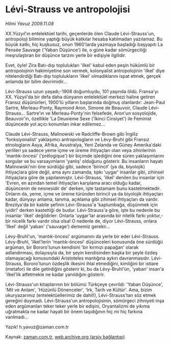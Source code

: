 # Lévi-Strauss ve antropolojisi

*Hilmi Yavuz 2009.11.08*

<tr><td class="metin" colspan="2" style="padding-top: 20px; padding-left: 5px; ">XX.Yüzyıl'ın entelektüel tarihi, geçenlerde ölen Claude Lévi-Strauss'un, antropoloji bilimine yaptığı büyük katkılar hesaba katılmadan yazılamaz. Bu büyük katkı, hiç kuşkusuz, onun 1960'larda yazmaya başladığı başyapıtı La Pensée Sauvage ('Yaban Düşünce') ile, o güne kadar sömürgeciliği meşrulaştıran bir düşünce tarzını yerle bir edişiyle ilgilidir.</td></tr><tr><td class="metin" colspan="2" style="padding-top: 20px; padding-left: 5px; "><p>Evet, öyle! Zira Batı-dışı toplulukları 'ilkel' kabul eden peşin hükümlü bir antropolojinin hakimiyetine son vermek, kolonyalist antropolojinin 'ilkel' diye nitelendirdiği Batı-dışı toplulukların 'ilkel' olmadıklarını ispat etmek, gerçek anlamda bir bilim devrimidir...
<p>Lévi-Strauss uzun yaşadı;-1908 doğumluydu, 101 yaşında öldü. Fransa'yı XX. Yüzyıl'da bir defa daha dünyanın entelektüel merkezi haline getiren Fransız düşünürleri, 1900'lü yılların başlarında doğmuş olanlardır: Jean-Paul Sartre, Merleau-Ponty, Raymond Aron, Simone de Beauvoir, Claude Lévi-Strauss... Sartre'ın ve Merleau-Ponty'nin felsefede, Aron'un sosyolojide, Beauvoir'in, özellikle 'La Deuxieme Sexe ('İkinci Cinsiyet') ile Feminist düşüncede yol açıcı konumları inkar edilemez...
<p>Claude Lévi-Strauss, Malinowski ve Radcliffe-Brown gibi İngiliz 'fonksiyonalist' yaklaşımcı antropologların ve Lévy-Bruhl gibi Fransız etnologların Asya, Afrika, Avustralya, Yeni Zelanda ve Güney Amerika'daki yerlileri ya sadece yeme içme ve üreme ihtiyaçları olan veya zihinlerinin 'mantık-öncesi' ('prélogique') bir biçimde işlediğini öne süren yaklaşımlarını sorgular ve bu varsayımların 'yanlış' olduğunu gösterir. Bu insanların hayatı Malinowski'nin öne sürdüğü gibi, sadece 'birincil' (ya da, biyolojik) ihtiyaçlara göre değil, ama aynı zamanda, tıpkı 'uygar' insanlar gibi, zihinsel ihtiyaçlara göre de yapılanmıştır. Lévi-Strauss, 'ilkel' denilen bu insanlar için 'Evren, en azından temel ihtiyaçları karşılama aracı olduğu kadar, düşüncenin de nesnesidir de' derken, işte tastamam bunu kastetmektedir. Onların da, yeme, içme ve üreme türünden birincil ya da biyolojik ihtiyaçları kadar, dünyayı anlama, tanıma, açıklama gibi zihinsel ihtiyaçları da vardır. Brezilya'da bir kabile şefinin Lévi-Strauss'a 'kaplumbağa, düşünmek için iyidir!' derken kastettiği de budur. Lévi-Strauss'a göre, işte bu nedenle bu insanlar 'ilkel' değildirler: Onlarla 'uygar'lar arasında bir nitelik farkı yoktur,- bir nicelik farkı vardır olsa olsa! O nedenle de, diyor Lévi-Strauss, onlara 'İlkel' değil 'yaban' ('sauvage') dememiz gerekir...
<p>Lévy-Bruhl'un, 'mantık-öncesi' argümanını da yerle bir eder Lévi-Strauss. Lévy-Bruhl, 'ilkel'lerin 'mantık-öncesi' düşünceleri konusunda öne sürdüğü argüman, bir Bororo'lunun kendisini 'bir kırmızı papağan' olarak adlandırması, dolayısıyla da, bir şeyin kendisinden başka bir şeyle özdeş olamayacağı konusundaki Aristoteles mantığına aykırı davranmasıdır. Lévi-Strauss, Bororo'lunun özdeşlik ilkesini ihlal etmediğini, kimliğini bir istiare (metafor) ile dile getirdiğini gösterir ki, bu da Lévy-Bruhl'ün, 'yaban' insan'a 'ilkel'lik atfetmekle ne kadar yanıldığını gösterir.
<p>Lévi-Strauss'un kitaplarının bir bölümü Türkçeye çevrildi: 'Yaban Düşünce', 'Mit ve Anlam', 'Hüzünlü Dönenceler', 'Irk, Tarih ve Kültür'. Ama, bizim okuryazarımız (entelektüellerimiz de dahil!), Lévi-Strauss'tan söz etmek gereğini duymadı. Lévi-Strauss'un antropolojisinin, sömürgeci zihniyeti inşa eden argümanları teker teker yerle bir edişini, Oryantalizmi de yıkıma uğratmakta ne kadar hayati bir önem taşıdığının hiç mi hiç farkına varılmadı...
<p>Yazık! h.yavuz@zaman.com.tr<br/></p></p></p></p></p></p></td></tr>

Kaynak: [zaman.com.tr](http://zaman.com.tr/yazar.do?yazino=913059), [web.archive.org (arşiv bağlantısı)](http://web.archive.org/web/20091207233059/http://www.zaman.com.tr:80/yazar.do?yazino=913059)
